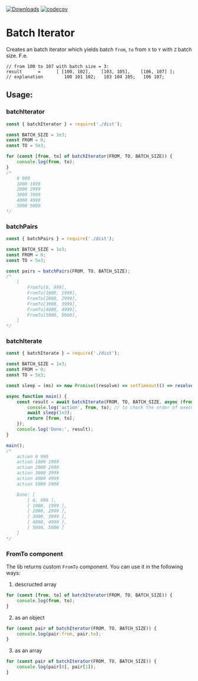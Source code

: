 [![Downloads](https://img.shields.io/npm/dm/ebatch?label=Downloads)](https://www.npmjs.com/package/ebatch)
[![codecov](https://codecov.io/gh/djomaa/generate-batch/branch/1.1.0/graph/badge.svg?token=DPEXGZ7F22)](https://codecov.io/gh/djomaa/generate-batch)

# Batch Iterator
Creates an batch iterator which yields batch `from`, `to` from `X` to `Y` with `Z` batch size. F.e.
```
// from 100 to 107 with batch size = 3:
result      =      [ [100, 102],    [103, 105],    [106, 107] ];
// explanation        100 101 102;   103 104 105;   106 107;
```

## Usage:
### batchIterator
```javascript
const { batchIterator } = require('./dist');

const BATCH_SIZE = 1e3;
const FROM = 0;
const TO = 5e3;

for (const [from, to] of batchIterator(FROM, TO, BATCH_SIZE)) {
    console.log(from, to);
}
/*
    0 999
    1000 1999
    2000 2999
    3000 3999
    4000 4999
    5000 5000
*/
```


### batchPairs
```javascript
const { batchPairs } = require('./dist');

const BATCH_SIZE = 1e3;
const FROM = 0;
const TO = 5e3;

const pairs = batchPairs(FROM, TO, BATCH_SIZE);
/*
    [
        FromTo[0, 999],
        FromTo[1000, 1999],
        FromTo[2000, 2999],
        FromTo[3000, 3999],
        FromTo[4000, 4999],
        FromTo[5000, 5000],
    ]
*/
```

### batchIterate
```javascript
const { batchIterate } = require('./dist');

const BATCH_SIZE = 1e3;
const FROM = 0;
const TO = 5e3;

const sleep = (ms) => new Promise((resolve) => setTimeout(() => resolve(), ms));

async function main() {
    const result = await batchIterate(FROM, TO, BATCH_SIZE, async (from, to) => {
        console.log('action', from, to); // to check the order of execution
        await sleep(1e3);
        return [from, to];
    });
    console.log('Done:', result);
}

main();
/*
    action 0 999
    action 1000 1999
    action 2000 2999
    action 3000 3999
    action 4000 4999
    action 5000 5000

    Done: [
        [ 0, 999 ],
        [ 1000, 1999 ],
        [ 2000, 2999 ],
        [ 3000, 3999 ],
        [ 4000, 4999 ],
        [ 5000, 5000 ]
    ]
*/
```


### FromTo component
The lib returns custom `FromTo` component. You can use it in the following ways:
1) descructed array
```javascript
for (const [from, to] of batchIterator(FROM, TO, BATCH_SIZE)) {
    console.log(from, to);
}
```
2) as an object
```javascript
for (const pair of batchIterator(FROM, TO, BATCH_SIZE)) {
    console.log(pair.from, pair.to);
}
```
3) as an array
```javascript
for (const pair of batchIterator(FROM, TO, BATCH_SIZE)) {
    console.log(pair[0], pair[1]);
}
```


